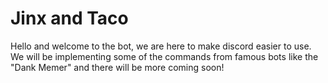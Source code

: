# Jinx and Taco

Hello and welcome to the bot, we are here to make discord easier to use. We will be implementing some of the commands from famous bots like the "Dank Memer" and there will be more coming soon!
